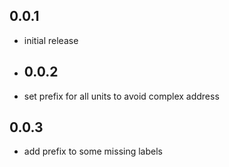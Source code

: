 ## 0.0.1
- initial release
- ## 0.0.2
- set prefix for all units to avoid complex address
## 0.0.3
- add prefix to some missing labels

